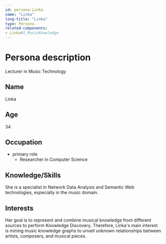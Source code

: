 ```yaml
---
id: persona-Linka
name: "Linka"
long-title: "Linka"
type: Persona
related-components:
- Linka#1_MusicKnowledge
---
```


# Persona description
Lecturer in Music Technology


## Name
Linka

## Age
34

## Occupation
- primary role
    - Researcher in Computer Science

## Knowledge/Skills
She is a specialist in Network Data Analysis and Semantic Web technologies, especially in the music domain.

## Interests
Her goal is to represent and combine musical knowledge from different sources to perform Knowledge Discovery. Therefore, Linka's main interest is mining music knowledge graphs to unveil unknown relationships between artists, composers, and musical pieces.
